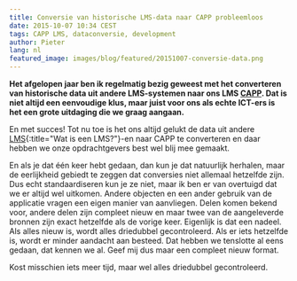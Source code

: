 ```yaml
---
title: Conversie van historische LMS-data naar CAPP probleemloos
date: 2015-10-07 10:34 CEST
tags: CAPP LMS, dataconversie, development
author: Pieter
lang: nl
featured_image: images/blog/featured/20151007-conversie-data.png
---
```


__Het afgelopen jaar ben ik regelmatig bezig geweest met het converteren van historische data uit andere LMS-systemen naar ons LMS [CAPP](/capp-lms/). Dat is niet altijd een eenvoudige klus, maar juist voor ons als echte ICT-ers is het een grote uitdaging die we graag aangaan.__

En met succes! Tot nu toe is het ons altijd gelukt de data uit andere [LMS](/wat-is-een-lms/){:title="Wat is een LMS?"}-en naar CAPP te converteren en daar hebben we onze opdrachtgevers best wel blij mee gemaakt.

En als je dat één keer hebt gedaan, dan kun je dat natuurlijk herhalen, maar de eerlijkheid gebiedt te zeggen dat conversies niet allemaal hetzelfde zijn. Dus echt standaardiseren kun je ze niet, maar ik ben er van overtuigd dat we er altijd wel uitkomen. Andere objecten en een ander gebruik van de applicatie vragen een eigen manier van aanvliegen. Delen komen bekend voor, andere delen zijn compleet nieuw en maar twee van de aangeleverde bronnen zijn exact hetzelfde als de vorige keer. Eigenlijk is dat een nadeel. Als alles nieuw is, wordt alles driedubbel gecontroleerd. Als er iets hetzelfde is, wordt er minder aandacht aan besteed. Dat hebben we tenslotte al eens gedaan, dat kennen we al. Geef mij dus maar een compleet nieuw format.

Kost misschien iets meer tijd, maar wel alles driedubbel gecontroleerd.

